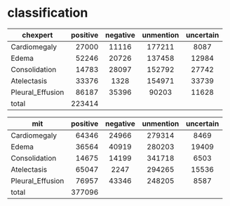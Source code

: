 # classification

| chexpert        | positive   |  negative  |  unmention  |  uncertain  |
| --------   | -----:  | :----:  | :----:  | :----:  |
| Cardiomegaly     | 27000 |   11116     |   177211     |   8087     |
| Edema        |   52246   |   20726   |   137458   |   12984     |
| Consolidation        |    14783    |  28097  |  152792  |  27742  |
| Atelectasis        |    33376    |  1328  |  154971  |  33739  |
| Pleural_Effusion        |    86187    |  35396  |  90203  |  11628  |
| total        |    223414   |


| mit        | positive   |  negative  |  unmention  |  uncertain  |
| --------   | -----:  | :----:  | :----:  | :----:  |
| Cardiomegaly     | 64346 |   24966     |   279314     |   8469     |
| Edema        |   36564   |   40919   |   280203   |   19409     |
| Consolidation        |    14675    |  14199  |  341718  |  6503  |
| Atelectasis        |    65047    |  2247  |  294265  |  15536  |
| Pleural_Effusion        |    76957    |  43346  |  248205  |  8587  |
| total        |    377096   |
